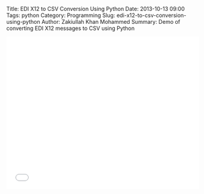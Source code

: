 Title: EDI X12 to CSV Conversion Using Python
Date: 2013-10-13 09:00
Tags: python
Category: Programming
Slug: edi-x12-to-csv-conversion-using-python
Author: Zakiullah Khan Mohammed
Summary: Demo of converting EDI X12 messages to CSV using Python

<iframe src="//player.vimeo.com/video/49922124?color=fc6341" width="100%" height="400" frameborder="0" webkitallowfullscreen mozallowfullscreen allowfullscreen></iframe>